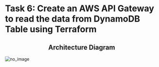 # Task 6: Create an AWS API Gateway to read the data from DynamoDB Table using Terraform
## <center>Architecture Diagram</center>

![no_image](https://miro.medium.com/v2/resize:fit:1400/1*oaoY3k8IIQlwIC-2XHoirw.png)
